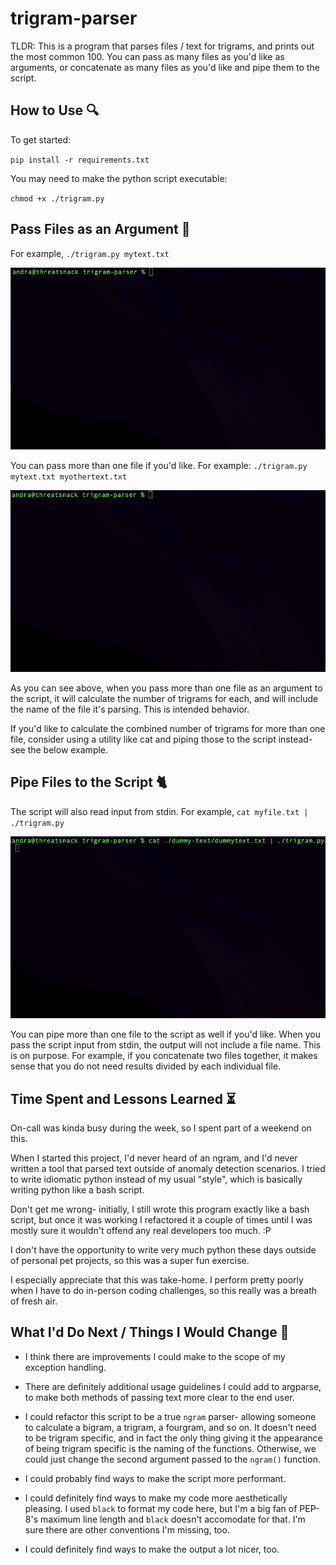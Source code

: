 # trigram-parser
TLDR: This is a program that parses files / text for trigrams, and prints out the most common 100. You can pass as many files as you'd like as arguments, or concatenate as many files as you'd like and pipe them to the script.

## How to Use :mag:
To get started:

`pip install -r requirements.txt`

You may need to make the python script executable:

`chmod +x ./trigram.py`

## Pass Files as an Argument :incoming_envelope:
For example, `./trigram.py mytext.txt`

![Pass any file as an argument](https://github.com/threatsnack/trigram-parser/blob/main/readme-assets/onefile.gif)

You can pass more than one file if you'd like. For example:
`./trigram.py mytext.txt myothertext.txt`

![Pass multiple files as an argument](https://github.com/threatsnack/trigram-parser/blob/main/readme-assets/twofiles.gif)

As you can see above, when you pass more than one file as an argument to the script, it will calculate the number of trigrams for each, and will include the name of the file it's parsing. This is intended behavior.

If you'd like to calculate the combined number of trigrams for more than one file, consider using a utility like cat and piping those to the script instead- see the below example.

## Pipe Files to the Script :cat2:
The script will also read input from stdin. For example,
`cat myfile.txt | ./trigram.py`

![Pipe files to the script](https://github.com/threatsnack/trigram-parser/blob/main/readme-assets/stdin.gif)

You can pipe more than one file to the script as well if you'd like. When you pass the script input from stdin, the output will not include a file name. This is on purpose. For example, if you concatenate two files together, it makes sense that you do not need results divided by each individual file.

## Time Spent and Lessons Learned :hourglass_flowing_sand:
On-call was kinda busy during the week, so I spent part of a weekend on this.

When I started this project, I'd never heard of an ngram, and I'd never written a tool that parsed text outside of anomaly detection scenarios. I tried to write idiomatic python instead of my usual "style", which is basically writing python like a bash script.

Don't get me wrong- initially, I still wrote this program exactly like a bash script, but once it was working I refactored it a couple of times until I was mostly sure it wouldn't offend any real developers too much. :P

I don't have the opportunity to write very much python these days outside of personal pet projects, so this was a super fun exercise.

I especially appreciate that this was take-home. I perform pretty poorly when I have to do in-person coding challenges, so this really was a breath of fresh air.

## What I'd Do Next / Things I Would Change :wrench:
- I think there are improvements I could make to the scope of my exception handling.

- There are definitely additional usage guidelines I could add to argparse, to make both methods of passing text more clear to the end user.

- I could refactor this script to be a true `ngram` parser- allowing someone to calculate a bigram, a trigram, a fourgram, and so on. It doesn't need to be trigram specific, and in fact the only thing giving it the appearance of being trigram specific is the naming of the functions. Otherwise, we could just change the second argument passed to the `ngram()` function.

- I could probably find ways to make the script more performant.

- I could definitely find ways to make my code more aesthetically pleasing. I used `black` to format my code here, but I'm a big fan of PEP-8's maximum line length and `black` doesn't accomodate for that. I'm sure there are other conventions I'm missing, too.

- I could definitely find ways to make the output a lot nicer, too.
